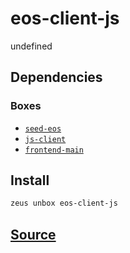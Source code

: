 
eos-client-js
====================


undefined



## Dependencies
### Boxes
* [`seed-eos`](seed-eos.md)
* [`js-client`](js-client.md)
* [`frontend-main`](frontend-main.md)




## Install
```bash
zeus unbox eos-client-js
```












## [Source](https://github.com/liquidapps-io/zeus-sdk/tree/master/boxes/groups/eos-sdk/eos-client-js)